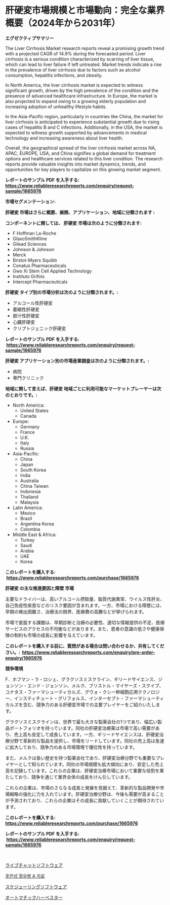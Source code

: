 <p><h1>肝硬変市場規模と市場動向：完全な業界概要（2024年から2031年）</h1></p><p><strong>エグゼクティブサマリー</strong></p>
<p><p>The Liver Cirrhosis Market research reports reveal a promising growth trend with a projected CAGR of 14.9% during the forecasted period. Liver cirrhosis is a serious condition characterized by scarring of liver tissue, which can lead to liver failure if left untreated. Market trends indicate a rise in the prevalence of liver cirrhosis due to factors such as alcohol consumption, hepatitis infections, and obesity.</p><p>In North America, the liver cirrhosis market is expected to witness significant growth, driven by the high prevalence of the condition and the presence of advanced healthcare infrastructure. In Europe, the market is also projected to expand owing to a growing elderly population and increasing adoption of unhealthy lifestyle habits. </p><p>In the Asia-Pacific region, particularly in countries like China, the market for liver cirrhosis is anticipated to experience substantial growth due to rising cases of hepatitis B and C infections. Additionally, in the USA, the market is expected to witness growth supported by advancements in medical technology and increasing awareness about liver health. </p><p>Overall, the geographical spread of the liver cirrhosis market across NA, APAC, EUROPE, USA, and China signifies a global demand for treatment options and healthcare services related to this liver condition. The research reports provide valuable insights into market dynamics, trends, and opportunities for key players to capitalize on this growing market segment.</p></p>
<p><strong>レポートのサンプル PDF を入手する: <a href="https://www.reliableresearchreports.com/enquiry/request-sample/1665976">https://www.reliableresearchreports.com/enquiry/request-sample/1665976</a></strong></p>
<p><strong>市場セグメンテーション:</strong></p>
<p><strong> 肝硬変 市場はさらに概要、展開、アプリケーション、地域に分類されます :</strong></p>
<p><strong>コンポーネントに関しては、 肝硬変 市場は次のように分類されます: &nbsp;</strong></p>
<p><ul><li>F Hoffman La-Roche</li><li>GlaxoSmithKline</li><li>Gilead Sciences</li><li>Johnson & Johnson</li><li>Merck</li><li>Bristol-Myers Squibb</li><li>Conatus Pharmaceuticals</li><li>Gwo Xi Stem Cell Applied Technology</li><li>Instituto Grifols</li><li>Intercept Pharmaceuticals</li></ul></p>
<p><strong> 肝硬変 タイプ別の市場分析は次のように分類されます。:</strong></p>
<p><ul><li>アルコール性肝硬変</li><li>萎縮性肝硬変</li><li>胆汁性肝硬変</li><li>心臓肝硬変</li><li>クリプトジェニック肝硬変</li></ul></p>
<p><strong>レポートのサンプル PDF を入手する: &nbsp;<a href="https://www.reliableresearchreports.com/enquiry/request-sample/1665976">https://www.reliableresearchreports.com/enquiry/request-sample/1665976</a></strong></p>
<p><strong> 肝硬変 アプリケーション別の市場産業調査は次のように分類されます。:</strong></p>
<p><ul><li>病院</li><li>専門クリニック</li></ul></p>
<p><strong>地域に関して言えば、肝硬変 地域ごとに利用可能なマーケットプレーヤーは次のとおりです。:</strong></p>
<p><ul>
    <li>
        North America:
        <ul>
            <li>United States</li>
            <li>Canada</li>
        </ul>
    </li>
    <li>
        Europe:
        <ul>
            <li>Germany</li>
            <li>France</li>
            <li>U.K.</li>
            <li>Italy</li>
            <li>Russia</li>
        </ul>
    </li>
    <li>
        Asia-Pacific:
        <ul>
            <li>China</li>
            <li>Japan</li>
            <li>South Korea</li>
            <li>India</li>
            <li>Australia</li>
            <li>China Taiwan</li>
            <li>Indonesia</li>
            <li>Thailand</li>
            <li>Malaysia</li>
        </ul>
    </li>
    <li>
        Latin America:
        <ul>
            <li>Mexico</li>
            <li>Brazil</li>
            <li>Argentina Korea</li>
            <li>Colombia</li>
        </ul>
    </li>
    <li>
        Middle East & Africa:
        <ul>
            <li>Turkey</li>
            <li>Saudi</li>
            <li>Arabia</li>
            <li>UAE</li>
            <li>Korea</li>
        </ul>
    </li>
    </ul></p>
<p><strong>このレポートを購入する: &nbsp;<a href="https://www.reliableresearchreports.com/purchase/1665976">https://www.reliableresearchreports.com/purchase/1665976</a></strong></p>
<p><strong>肝硬変 の主な推進要因と障壁 市場</strong></p>
<p><p>主要なドライバーは、高いアルコール摂取量、脂質代謝異常、ウイルス性肝炎、自己免疫性疾患などのリスク要因が含まれます。一方、市場における障壁には、早期の検出困難さ、治療法の限界、医療費の高騰などが挙げられます。</p><p>市場で直面する課題は、早期診断と治療の必要性、適切な情報提供の不足、医療サービスのアクセスの不均衡などがあります。また、患者の意識の低さや健康保険の制約も市場の成長に影響を与えています。</p></p>
<p><strong>このレポートを購入する前に、質問がある場合は問い合わせるか、共有してください。:&nbsp; <a href="https://www.reliableresearchreports.com/enquiry/pre-order-enquiry/1665976">https://www.reliableresearchreports.com/enquiry/pre-order-enquiry/1665976</a></strong></p>
<p><strong>競争環境</strong></p>
<p><p>F．ホフマン・ラ・ロシェ、グラクソスミスクライン、ギリードサイエンス、ジョンソン・エンド・ジョンソン、メルク、ブリストル・マイヤーズ・スクイブ、コナタス・ファーマシューティカルズ、グウォ・クシー幹細胞応用テクノロジー、インスティチュート・グリフォルス、インターセプト・ファーマシューティカルズを含む、競争力のある肝硬変市場での主要プレイヤーをご紹介いたします。</p><p>グラクソスミスクラインは、世界で最も大きな製薬会社の1つであり、幅広い製品ポートフォリオを持っています。同社の肝硬変治療薬は市場で高い需要があり、売上高も安定して成長しています。一方、ギリードサイエンスは、肝硬変治療分野で革新的な製品を提供し、市場をリードしています。同社の売上高は急速に拡大しており、競争力のある市場環境で優位性を持っています。</p><p>また、メルクは長い歴史を持つ製薬会社であり、肝硬変治療分野でも重要なプレイヤーとして知られています。同社の市場規模も拡大傾向にあり、安定した売上高を記録しています。これらの企業は、肝硬変治療市場において重要な役割を果たしており、競争を通じて業界全体の成長をけん引しています。</p><p>これらの企業は、市場のさらなる成長と発展を見据えて、革新的な製品開発や市場戦略の強化に力を入れています。肝硬変治療分野は、今後も需要が高まることが予測されており、これらの企業はその成長に貢献していくことが期待されています。</p></p>
<p><strong>このレポートを購入する: &nbsp; <a href="https://www.reliableresearchreports.com/purchase/1665976">https://www.reliableresearchreports.com/purchase/1665976</a></strong></p>
<p><strong>レポートのサンプル PDF を入手する: &nbsp;<a href="https://www.reliableresearchreports.com/enquiry/request-sample/1665976">https://www.reliableresearchreports.com/enquiry/request-sample/1665976</a></strong><strong></strong></p>
<p>&nbsp;</p>
<p><p><a href="https://github.com/SarahFahey88/Market-Research-Report-List-1/blob/main/889176815043.md">ライブチャットソフトウェア</a></p><p><a href="https://medium.com/@maksymilianbaran1901/%ED%9A%8D%EB%93%9D%EC%84%B1-%ED%98%88%EC%9A%B0%EC%9A%94%EC%9A%94%EC%A6%9D-a-%EC%B9%98%EB%A3%8C-%EC%8B%9C%EC%9E%A5-%EA%B7%9C%EB%AA%A8-%EB%B0%8F-%EC%8B%9C%EC%9E%A5-%EB%8F%99%ED%96%A5-%EC%82%B0%EC%97%85-%EC%A0%84%EB%B0%98%EC%A0%81%EC%9D%B8-%EA%B0%9C%EC%9A%94-2024%EB%85%84%EB%B6%80%ED%84%B0-2031%EB%85%84%EA%B9%8C%EC%A7%80-4290aa762c6c">후천성 혈우병 A 치료</a></p><p><a href="https://medium.com/@luckeycorbin/%E3%82%B9%E3%82%B1%E3%82%B8%E3%83%A5%E3%83%BC%E3%83%AA%E3%83%B3%E3%82%B0%E3%82%BD%E3%83%95%E3%83%88%E3%82%A6%E3%82%A7%E3%82%A2%E5%B8%82%E5%A0%B4%E3%81%AE%E5%B8%82%E5%A0%B4%E8%AA%BF%E6%9F%BB%E3%83%AC%E3%83%9D%E3%83%BC%E3%83%88-%E3%81%9D%E3%81%AE%E6%AD%B4%E5%8F%B2%E3%81%A82031%E5%B9%B4%E3%81%BE%E3%81%A7%E3%81%AE%E4%BA%88%E6%B8%AC-9746d7580321">スケジューリングソフトウェア</a></p><p><a href="https://medium.com/@anabelavenport7854/%E8%87%AA%E5%8B%95%E5%8F%8E%E7%A9%AB%E6%A9%9F%E5%B8%82%E5%A0%B4-%E7%A8%AE%E9%A1%9E-%E7%94%A8%E9%80%94-%E5%9C%B0%E7%90%86%E6%AF%8E%E3%81%AE%E5%8C%85%E6%8B%AC%E7%9A%84%E8%A9%95%E4%BE%A1-d71063379f12">オートマチックハーベスター</a></p></p>
